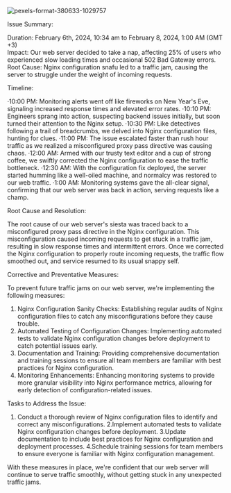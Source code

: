 ![pexels-format-380633-1029757](https://github.com/Gideon5348/alx-system_engineering-devops/assets/122921009/60e3650b-ef07-4748-98a1-72b54ae2a71a)



Issue Summary:

Duration: February 6th, 2024, 10:34 am to February 8, 2024, 1:00 AM (GMT +3)<br />
Impact: Our web server decided to take a nap, affecting 25% of users who experienced slow loading times and occasional 502 Bad Gateway errors.<br />
Root Cause: Nginx configuration snafu led to a traffic jam, causing the server to struggle under the weight of incoming requests.

Timeline:

·10:00 PM: Monitoring alerts went off like fireworks on New Year's Eve, signaling increased response times and elevated error rates.
·10:10 PM: Engineers sprang into action, suspecting backend issues initially, but soon turned their attention to the Nginx setup.
·10:30 PM: Like detectives following a trail of breadcrumbs, we delved into Nginx configuration files, hunting for clues.
·11:00 PM: The issue escalated faster than rush hour traffic as we realized a misconfigured proxy pass directive was causing chaos.
·12:00 AM: Armed with our trusty text editor and a cup of strong coffee, we swiftly corrected the Nginx configuration to ease the traffic bottleneck.
·12:30 AM: With the configuration fix deployed, the server started humming like a well-oiled machine, and normalcy was restored to our web traffic.
·1:00 AM: Monitoring systems gave the all-clear signal, confirming that our web server was back in action, serving requests like a champ.

Root Cause and Resolution:

The root cause of our web server's siesta was traced back to a misconfigured proxy pass directive in the Nginx configuration. This misconfiguration caused incoming requests to get stuck in a traffic jam, resulting in slow response times and intermittent errors. Once we corrected the Nginx configuration to properly route incoming requests, the traffic flow smoothed out, and service resumed to its usual snappy self.

Corrective and Preventative Measures:

To prevent future traffic jams on our web server, we're implementing the following measures:

1. Nginx Configuration Sanity Checks: Establishing regular audits of Nginx configuration files to catch any misconfigurations before they cause trouble.
2. Automated Testing of Configuration Changes: Implementing automated tests to validate Nginx configuration changes before deployment to catch potential issues early.
3. Documentation and Training: Providing comprehensive documentation and training sessions to ensure all team members are familiar with best practices for Nginx configuration.
4. Monitoring Enhancements: Enhancing monitoring systems to provide more granular visibility into Nginx performance metrics, allowing for early detection of configuration-related issues.


Tasks to Address the Issue:

1. Conduct a thorough review of Nginx configuration files to identify and correct any misconfigurations.
2.Implement automated tests to validate Nginx configuration changes before deployment.
3.Update documentation to include best practices for Nginx configuration and deployment processes.
4.Schedule training sessions for team members to ensure everyone is familiar with Nginx configuration management.

With these measures in place, we're confident that our web server will continue to serve traffic smoothly, without getting stuck in any unexpected traffic jams.
